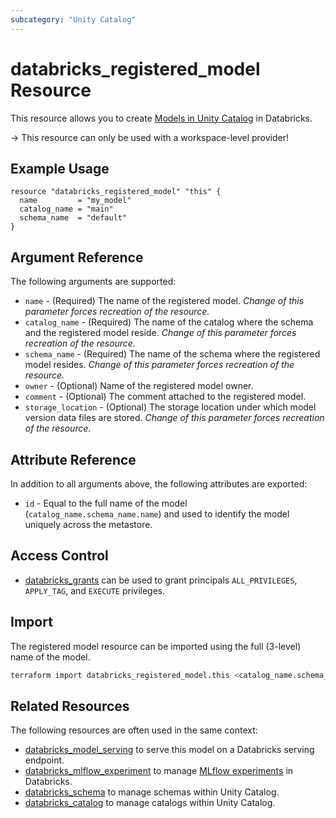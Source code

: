 ```yaml
---
subcategory: "Unity Catalog"
---
```

# databricks_registered_model Resource

This resource allows you to create [Models in Unity Catalog](https://docs.databricks.com/en/mlflow/models-in-uc.html) in Databricks.

-> This resource can only be used with a workspace-level provider!

## Example Usage

```hcl
resource "databricks_registered_model" "this" {
  name         = "my_model"
  catalog_name = "main"
  schema_name  = "default"
}
```

## Argument Reference

The following arguments are supported:

* `name` - (Required) The name of the registered model.  *Change of this parameter forces recreation of the resource.*
* `catalog_name` - (Required) The name of the catalog where the schema and the registered model reside. *Change of this parameter forces recreation of the resource.*
* `schema_name` - (Required) The name of the schema where the registered model resides. *Change of this parameter forces recreation of the resource.*
* `owner` - (Optional) Name of the registered model owner.
* `comment` - (Optional) The comment attached to the registered model.
* `storage_location` - (Optional) The storage location under which model version data files are stored. *Change of this parameter forces recreation of the resource.*

## Attribute Reference

In addition to all arguments above, the following attributes are exported:

* `id` - Equal to the full name of the model (`catalog_name.schema_name.name`) and used to identify the model uniquely across the metastore.

## Access Control

* [databricks_grants](grants.md#registered-model-grants) can be used to grant principals `ALL_PRIVILEGES`, `APPLY_TAG`, and `EXECUTE` privileges.

## Import

The registered model resource can be imported using the full (3-level) name of the model.

```bash
terraform import databricks_registered_model.this <catalog_name.schema_name.model_name>
```

## Related Resources

The following resources are often used in the same context:

* [databricks_model_serving](model_serving.md) to serve this model on a Databricks serving endpoint.
* [databricks_mlflow_experiment](mlflow_experiment.md) to manage [MLflow experiments](https://docs.databricks.com/data/data-sources/mlflow-experiment.html) in Databricks.
* [databricks_schema](schema.md) to manage schemas within Unity Catalog.
* [databricks_catalog](catalog.md) to manage catalogs within Unity Catalog.
